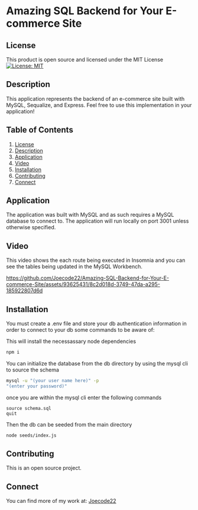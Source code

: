 # Amazing SQL Backend for Your E-commerce Site

## License

This product is open source and licensed under the MIT License
[![License: MIT](https://img.shields.io/badge/License-MIT-yellow.svg)](https://opensource.org/licenses/MIT)

## Description

  This application represents the backend of an e-commerce site built with MySQL, Sequalize, and Express.
  Feel free to use this implementation in your application! 
  
## Table of Contents

1. [License](#license)
2. [Description](#description)
3. [Application](#application)
4. [Video](#video)
5. [Installation](#installation)
6. [Contributing](#contributing)
7. [Connect](#connect)

## Application

The application was built with MySQL and as such requires a MySQL database to connect to.
The application will run locally on port 3001 unless otherwise specified. 

## Video

This video shows the each route being executed in Insomnia and you can see the tables being updated in the MySQL Workbench.

https://github.com/Joecode22/Amazing-SQL-Backend-for-Your-E-commerce-Site/assets/93625431/8c2d018d-3749-47da-a295-185922807d6d

## Installation

You must create a .env file and store your db authentication information in order to connect to your db
some commands to be aware of:

This will install the necessassary node dependencies
```bash
npm i
``` 

You can initialize the database from the db directory by using the mysql cli to source the schema
```bash
mysql -u "(your user name here)" -p
"(enter your password)"
```
once you are within the mysql cli enter the following commands
```mysql
source schema.sql
quit
```

Then the db can be seeded from the main directory
```bash
node seeds/index.js
```

## Contributing

This is an open source project.

## Connect

You can find more of my work at: [Joecode22](https://github.com/joecode22)

